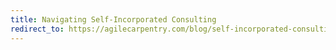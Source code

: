 ```yaml
---
title: Navigating Self-Incorporated Consulting
redirect_to: https://agilecarpentry.com/blog/self-incorporated-consulting/
---
```

